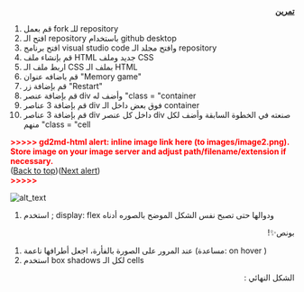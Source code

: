 <p>
<p dir="rtl">
<strong><a href="https://github.com/kuwaitcodes/web-c4-cw1">تمرين</a></strong> </p>

</p>
<ol>

<li>قم بعمل fork للـ repository

<li>افتح الـ repository باستخدام github desktop

<li>افتح برنامج visual studio code وافتح مجلد الـ repository

<li>قم بإنشاء ملف HTML جديد وملف CSS

<li>اربط ملف الـ CSS بملف الـ HTML 

<li>قم باضافه عنوان "Memory game"

<li>قم بإضافة زر "Restart"

<li>قم بإضافة عنصر div وأضف له  "class = "container

<li>قم بإضافة 3 عناصر div فوق بعض داخل الـ container  

<li>قم بإضافة 3 عناصر div داخل كل عنصر div صنعته في الخطوة السابقة وأضف لكل منهم  "class = "cell
</li>
</ol>
</li>
</ul>
</li>
</ol>
</li>
</ul>
</li>
</ol>
<p>
<p dir="rtl">


<p id="gdcalert2" ><span style="color: red; font-weight: bold">>>>>>  gd2md-html alert: inline image link here (to images/image2.png). Store image on your image server and adjust path/filename/extension if necessary. </span><br>(<a href="#">Back to top</a>)(<a href="#gdcalert3">Next alert</a>)<br><span style="color: red; font-weight: bold">>>>>> </span></p>


<img src="images/image2.png" width="" alt="alt_text" title="image_tooltip">
</p>

</p>
<ol>

<li> استخدم ; display: flex ودوالها حتى تصبح نفس الشكل الموضح بالصوره أدناه
</li>
</ol>
<p>
<p dir="rtl">
بونص✨!</p>

</p>
<ol>

<li>عند المرور على الصورة بالفأرة، اجعل أطرافها ناعمة (مساعدة: on hover )

<li>استخدم box shadows لكل الـ cells
</li>
</ol>
<p>
<p dir="rtl">
الشكل النهائي :</p>

</p>
